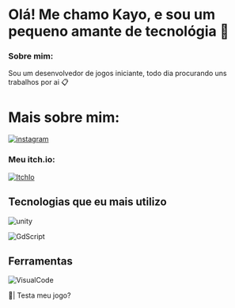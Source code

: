 # Olá! Me chamo Kayo, e sou um pequeno amante de tecnológia 👋
### Sobre mim:
Sou um desenvolvedor de jogos iniciante, todo dia procurando uns trabalhos por ai 📋
# Mais sobre mim: 
[![instagram](https://img.shields.io/badge/Instagram-E4405F?style=for-the-badge&logo=instagram&logoColor=white)](https://www.instagram.com/kayovisk.ofc?igsh=MXY4ZGZwYm1ua2Z1Ng==)

### Meu itch.io:
[![ItchIo](https://img.shields.io/badge/Itch.io-FA5C5C.svg?style=for-the-badge&logo=itchdotio&logoColor=white)](https://kayoviskdev.itch.io)

## Tecnologias que eu mais utilizo 
![unity](https://img.shields.io/badge/Unity-100000?style=for-the-badge&logo=unity&logoColor=white)

![GdScript](https://img.shields.io/badge/Godot%20Engine-478CBF.svg?style=for-the-badge&logo=Godot-Engine&logoColor=white)

## Ferramentas 
![VisualCode](https://img.shields.io/badge/Visual_Studio-5C2D91?style=for-the-badge&logo=visual%20studio&logoColor=white)


💬| Testa meu jogo? 
